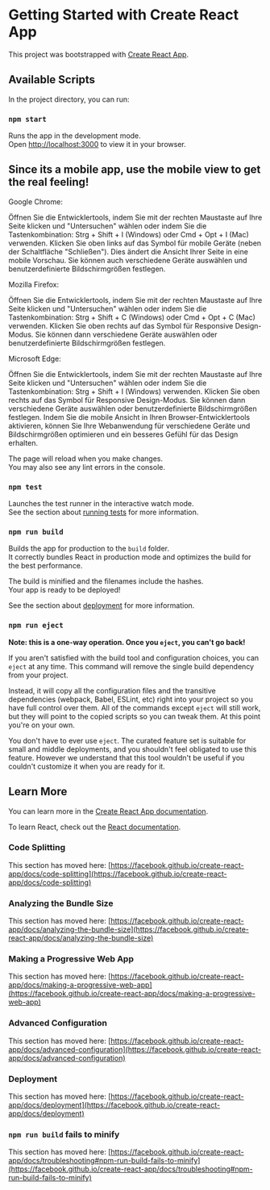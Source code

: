 # Getting Started with Create React App

This project was bootstrapped with [Create React App](https://github.com/facebook/create-react-app).

## Available Scripts

In the project directory, you can run:

### `npm start`

Runs the app in the development mode.\
Open [http://localhost:3000](http://localhost:3000) to view it in your browser.

## Since its a mobile app, use the mobile view to get the real feeling!

Google Chrome:

Öffnen Sie die Entwicklertools, indem Sie mit der rechten Maustaste auf Ihre Seite klicken und "Untersuchen" wählen oder indem Sie die 
Tastenkombination: Strg + Shift + I (Windows) oder Cmd + Opt + I (Mac) verwenden.
Klicken Sie oben links auf das Symbol für mobile Geräte (neben der Schaltfläche "Schließen"). Dies ändert die Ansicht Ihrer Seite in eine mobile Vorschau. Sie können auch verschiedene Geräte auswählen und benutzerdefinierte Bildschirmgrößen festlegen.


Mozilla Firefox:

Öffnen Sie die Entwicklertools, indem Sie mit der rechten Maustaste auf Ihre Seite klicken und "Untersuchen" wählen oder indem Sie die 
Tastenkombination: Strg + Shift + C (Windows) oder Cmd + Opt + C (Mac) verwenden.
Klicken Sie oben rechts auf das Symbol für Responsive Design-Modus. Sie können dann verschiedene Geräte auswählen oder benutzerdefinierte Bildschirmgrößen festlegen.


Microsoft Edge:

Öffnen Sie die Entwicklertools, indem Sie mit der rechten Maustaste auf Ihre Seite klicken und "Untersuchen" wählen oder indem Sie die 
Tastenkombination: Strg + Shift + I (Windows) verwenden.
Klicken Sie oben rechts auf das Symbol für Responsive Design-Modus. Sie können dann verschiedene Geräte auswählen oder benutzerdefinierte Bildschirmgrößen festlegen.
Indem Sie die mobile Ansicht in Ihren Browser-Entwicklertools aktivieren, können Sie Ihre Webanwendung für verschiedene Geräte und Bildschirmgrößen optimieren und ein besseres Gefühl für das Design erhalten.

The page will reload when you make changes.\
You may also see any lint errors in the console.

### `npm test`

Launches the test runner in the interactive watch mode.\
See the section about [running tests](https://facebook.github.io/create-react-app/docs/running-tests) for more information.

### `npm run build`

Builds the app for production to the `build` folder.\
It correctly bundles React in production mode and optimizes the build for the best performance.

The build is minified and the filenames include the hashes.\
Your app is ready to be deployed!

See the section about [deployment](https://facebook.github.io/create-react-app/docs/deployment) for more information.

### `npm run eject`

**Note: this is a one-way operation. Once you `eject`, you can't go back!**

If you aren't satisfied with the build tool and configuration choices, you can `eject` at any time. This command will remove the single build dependency from your project.

Instead, it will copy all the configuration files and the transitive dependencies (webpack, Babel, ESLint, etc) right into your project so you have full control over them. All of the commands except `eject` will still work, but they will point to the copied scripts so you can tweak them. At this point you're on your own.

You don't have to ever use `eject`. The curated feature set is suitable for small and middle deployments, and you shouldn't feel obligated to use this feature. However we understand that this tool wouldn't be useful if you couldn't customize it when you are ready for it.

## Learn More

You can learn more in the [Create React App documentation](https://facebook.github.io/create-react-app/docs/getting-started).

To learn React, check out the [React documentation](https://reactjs.org/).

### Code Splitting

This section has moved here: [https://facebook.github.io/create-react-app/docs/code-splitting](https://facebook.github.io/create-react-app/docs/code-splitting)

### Analyzing the Bundle Size

This section has moved here: [https://facebook.github.io/create-react-app/docs/analyzing-the-bundle-size](https://facebook.github.io/create-react-app/docs/analyzing-the-bundle-size)

### Making a Progressive Web App

This section has moved here: [https://facebook.github.io/create-react-app/docs/making-a-progressive-web-app](https://facebook.github.io/create-react-app/docs/making-a-progressive-web-app)

### Advanced Configuration

This section has moved here: [https://facebook.github.io/create-react-app/docs/advanced-configuration](https://facebook.github.io/create-react-app/docs/advanced-configuration)

### Deployment

This section has moved here: [https://facebook.github.io/create-react-app/docs/deployment](https://facebook.github.io/create-react-app/docs/deployment)

### `npm run build` fails to minify

This section has moved here: [https://facebook.github.io/create-react-app/docs/troubleshooting#npm-run-build-fails-to-minify](https://facebook.github.io/create-react-app/docs/troubleshooting#npm-run-build-fails-to-minify)
